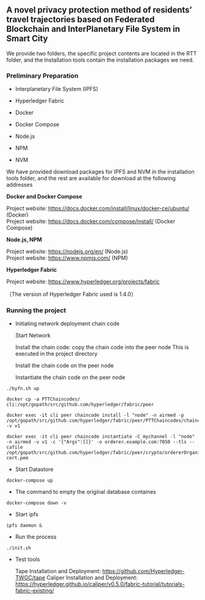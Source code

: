 ## A novel privacy protection method of residents’ travel trajectories based on Federated Blockchain and InterPlanetary File System in Smart City

We provide two folders, the specific project contents are located in the RTT folder, and the Installation tools contain the installation packages we need.

### Preliminary Preparation

- Interplanetary File System (IPFS)

- Hyperledger Fabric

- Docker

- Docker Compose

- Node.js

- NPM

- NVM

We have provided download packages for IPFS and NVM in the installation tools folder, and the rest are available for download at the following addresses

**Docker and Docker Compose**

Project website: https://docs.docker.com/install/linux/docker-ce/ubuntu/ (Docker)\
Project website: https://docs.docker.com/compose/install/ (Docker Compose)

**Node.js, NPM**

Project website: https://nodejs.org/en/ (Node.js)\
Project website: https://www.npmjs.com/ (NPM)



**Hyperledger Fabric**

Project website: https://www.hyperledger.org/projects/fabric

（The version of Hyperledger Fabric used is 1.4.0）

### Running the project

- Initiating network deployment chain code

  Start Network
  
  Install the chain code: copy the chain code into the peer node This is executed in the project directory
  
  Install the chain code on the peer node
  
  Instantiate the chain code on the peer node

```
./byfn.sh up
```
  
 ```
docker cp -a PTTChaincodes/ cli:/opt/gopath/src/github.com/hyperledger/fabric/peer

docker exec -it cli peer chaincode install -l "node" -n airmed -p /opt/gopath/src/github.com/hyperledger/fabric/peer/PTTChaincodes/chaincode -v v1

docker exec -it cli peer chaincode instantiate -C mychannel -l "node" -n airmed -v v1 -c '{"Args":[]}' -o orderer.example.com:7050 --tls --cafile /opt/gopath/src/github.com/hyperledger/fabric/peer/crypto/ordererOrganizations/example.com/orderers/orderer.example.com/msp/tlscacerts/tlsca.example.com-cert.pem
```
- Start Datastore
  
```
docker-compose up
```

- The command to empty the original database containes

```
docker-compose down -v
```

- Start ipfs

```
ipfs daemon &
```

- Run the  process

```
./init.sh
```

- Test tools
  
  Tape Installation and Deployment: https://github.com/Hyperledger-TWGC/tape
  Caliper Installation and Deployment: https://hyperledger.github.io/caliper/v0.5.0/fabric-tutorial/tutorials-fabric-existing/
  




